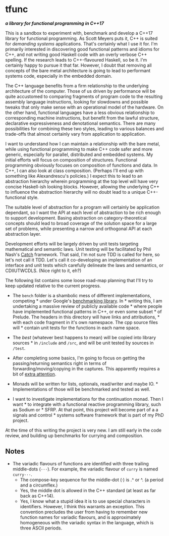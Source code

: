 # tfunc

***a library *for* functional programming in C++17***

This is a sandbox to experiment with, benchmark and develop a C++17 library for functional programming. As Scott Meyers puts it, C++ is suited for *demanding systems* applications. That's certainly what I use it for. I'm primarily interested in discovering good functional patterns and idioms for C++, and not writing good Haskell code with an overly verbose C++ spelling. If the research leads to C++\-flavoured Haskell, so be it. I'm certainly happy to pursue it that far. However, I doubt that removing all concepts of the bare metal architecture is going to lead to performant systems code, especially in the embedded domain.

The C++ language benefits from a firm relationship to the underlying architecture of the computer. Those of us driven by performance will be quite accustomed to comparing fragments of program code to the resulting assembly language instructions, looking for slowdowns and possible tweaks that only make sense with an operational model of the hardware. On the other hand, functional languages have a less obvious relationship to corresponding machine instructions, but benefit from the lawful structure, declarative expressiveness and denotational semantics. There are many possibilities for combining these two styles, leading to various balances and trade-offs that almost certainly vary from application to application.

I want to understand how I can maintain a relationship with the bare metal, while using functional programming to make C++ code safer and more generic, especially for parallel, distributed and embedded systems. My initial efforts will focus on composition of structures. Functional programming obviously focuses on composition of functions and data. In C++, I can also look at class composition. (Perhaps I'll end up with something like Alexandrescu's policies.) I expect this to lead to an abstraction hierarchy wherein programming at the top level will have very concise Haskell-ish looking blocks. However, allowing the underlying C++ to influence the abstraction hierarchy will no doubt lead to a unique C++\-functional style.

The suitable level of abstraction for a program will certainly be application dependant, so I want the API at each level of abstraction to be rich enough to support development. Basing abstraction on category-theoretical concepts should lead to broad coverage of the solution space for a large set of problems, while presenting a narrow and orthogonal API at each abstraction layer.

Development efforts will be largely driven by unit tests targeting mathematical and semantic laws. Unit testing will be facilitated by Phil Nash's [Catch](https://github.com/philsquared/Catch) framework. That said, I'm not sure TDD is called for here, so let's not call it TDD. Let's call it co-developing an implementation of an interface and unit tests which carefully delineate the laws and semantics, or CDIIUTWCDLS. (Nice right to it, eh?)

The following list contains some loose road-map planning that I'll try to keep updated relative to the current progress.

* The `bench` folder is a shambolic mess of different implementations, competing * under Google's [benchmarking library](https://github.com/google/benchmark). In * writing this, I am undertaking a massive review of publicly available code * where people have implemented functional patterns in C++, or even some subset * of Prelude. The headers in this directory will have links and attributions, * with each code fragment in it's own namespace. The cpp source files will * contain unit tests for the functions in each name space.

* The *best* (whatever best happens to mean) will be copied into library sources * in `/include` and `/src`, and will be unit tested by sources in `/test`.

* After completing some basics, I'm going to focus on getting the passing/returning semantics right in terms of forwarding/moving/copying in the captures. This apparently requires a bit of [extra attention](https://vittorioromeo.info/index/blog/capturing_perfectly_forwarded_objects_in_lambdas.html).

* Monads will be written for lists, optionals, read/writer and maybe IO. * Implementations of those will be benchmarked and tested as well.

* I want to investigate implementations for the continuation monad. Then I want * to integrate with a functional reactive programming library, such as Sodium or * SFRP. At that point, this project will become part of a a signals and control * systems software framework that is part of my PhD project.

At the time of this writing the project is very new. I am still early in the
code review, and building up benchmarks for currying and composition.


## Notes

* The variadic flavours of functions are identified with three trailing middle-dots (`···`). For example, the variadic flavour of `curry` is named `curry···`.
  - The compose-key sequence for the middle-dot (·) is .^ or ^. (a period and a circumflex.)
  - Yes, the middle dot is allowed in the C++ standard (at least as far back as C++14).
  - Yes, I know what a stupid idea it is to use special characters in identifiers. However, I think this warrants an exception. This convention precludes the user from having to remember new function names for variadic flavours, and is approximately homogeneous with the variadic syntax in the language, which is three ASCII periods.
